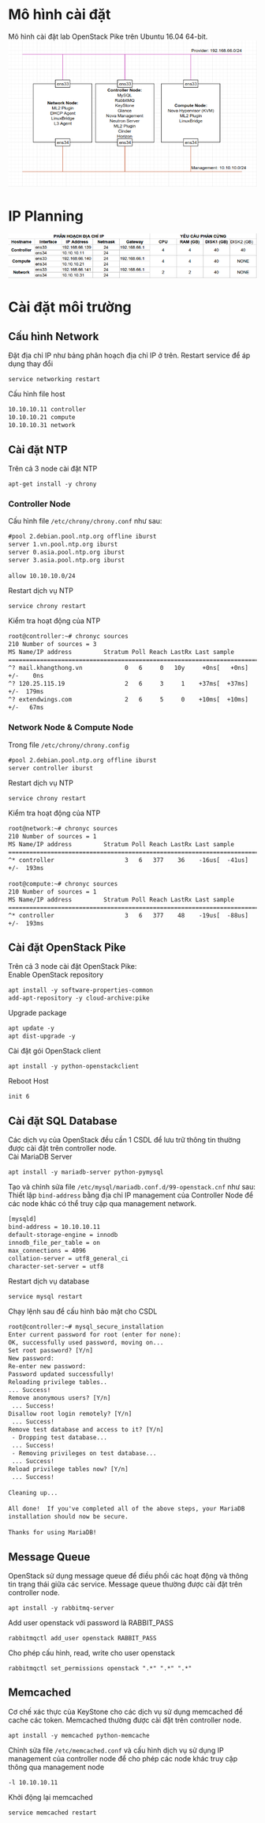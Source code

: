 # Mô hình cài đặt
Mô hình cài đặt lab OpenStack Pike trên Ubuntu 16.04 64-bit.  
![lab](../picture/labOPS.png)  
# IP Planning
![IP](../picture/ip.png)  
# Cài đặt môi trường 
## Cấu hình Network
Đặt địa chỉ IP như bảng phân hoạch địa chỉ IP ở trên. Restart service để áp dụng thay đổi
```
service networking restart
```
Cấu hình file host
```
10.10.10.11 controller
10.10.10.21 compute
10.10.10.31 network
```
## Cài đặt NTP
Trên cả 3 node cài đặt NTP
```
apt-get install -y chrony
```
### Controller Node
Cấu hình file `/etc/chrony/chrony.conf` như sau:
```
#pool 2.debian.pool.ntp.org offline iburst
server 1.vn.pool.ntp.org iburst
server 0.asia.pool.ntp.org iburst 
server 3.asia.pool.ntp.org iburst

allow 10.10.10.0/24
```
Restart dịch vụ NTP
```
service chrony restart
```
Kiểm tra hoạt động của NTP
```
root@controller:~# chronyc sources
210 Number of sources = 3
MS Name/IP address         Stratum Poll Reach LastRx Last sample
===============================================================================
^? mail.khangthong.vn            0   6     0   10y     +0ns[   +0ns] +/-    0ns
^? 120.25.115.19                 2   6     3     1    +37ms[  +37ms] +/-  179ms
^? extendwings.com               2   6     5     0    +10ms[  +10ms] +/-   67ms
```
### Network Node & Compute Node
Trong file `/etc/chrony/chrony.config`
```
#pool 2.debian.pool.ntp.org offline iburst
server controller iburst
```
Restart dịch vụ NTP
```
service chrony restart
```
Kiểm tra hoạt động của NTP
```
root@network:~# chronyc sources
210 Number of sources = 1
MS Name/IP address         Stratum Poll Reach LastRx Last sample
===============================================================================
^* controller                    3   6   377    36    -16us[  -41us] +/-  193ms

root@compute:~# chronyc sources
210 Number of sources = 1
MS Name/IP address         Stratum Poll Reach LastRx Last sample
===============================================================================
^* controller                    3   6   377    48    -19us[  -88us] +/-  193ms

```
## Cài đặt OpenStack Pike
Trên cả 3 node cài đặt OpenStack Pike:    
Enable OpenStack repository
```
apt install -y software-properties-common
add-apt-repository -y cloud-archive:pike
```
Upgrade package
```
apt update -y
apt dist-upgrade -y
```
Cài đặt gói OpenStack client
```
apt install -y python-openstackclient
```
Reboot Host
```
init 6
```

## Cài đặt SQL Database
Các dịch vụ của OpenStack đều cần 1 CSDL để lưu trữ thông tin thường được cài đặt trên controller node.  
Cài MariaDB Server  
```
apt install -y mariadb-server python-pymysql
```
Tạo và chỉnh sửa file `/etc/mysql/mariadb.conf.d/99-openstack.cnf` như sau:  
Thiết lập `bind-address` bằng địa chỉ IP management của Controller Node để các node khác có thể truy cập qua management network.  
```
[mysqld]
bind-address = 10.10.10.11
default-storage-engine = innodb
innodb_file_per_table = on
max_connections = 4096
collation-server = utf8_general_ci
character-set-server = utf8
```
Restart dịch vụ database
```
service mysql restart
```
Chạy lệnh sau để cấu hình bảo mật cho CSDL
```
root@controller:~# mysql_secure_installation
Enter current password for root (enter for none): 
OK, successfully used password, moving on...
Set root password? [Y/n] 
New password: 
Re-enter new password: 
Password updated successfully!
Reloading privilege tables..
... Success!
Remove anonymous users? [Y/n] 
 ... Success!
Disallow root login remotely? [Y/n] 
 ... Success!
Remove test database and access to it? [Y/n] 
 - Dropping test database...
 ... Success!
 - Removing privileges on test database...
 ... Success!
Reload privilege tables now? [Y/n] 
 ... Success!

Cleaning up...

All done!  If you've completed all of the above steps, your MariaDB
installation should now be secure.

Thanks for using MariaDB!

```

## Message Queue
OpenStack sử dụng message queue để điều phối các hoạt động và thông tin trạng thái giữa các service. Message queue thường được cài đặt trên controller node.  
```
apt install -y rabbitmq-server
```
Add user openstack với password là RABBIT_PASS
```
rabbitmqctl add_user openstack RABBIT_PASS
```
Cho phép cấu hình, read, write cho user openstack
```
rabbitmqctl set_permissions openstack ".*" ".*" ".*"
```
## Memcached
Cơ chế xác thực của KeyStone cho các dịch vụ sử dụng memcached để cache các token. Memcached thường được cài đặt trên controller node. 
```
apt install -y memcached python-memcache
```
Chỉnh sửa file `/etc/memcached.conf` và cấu hình dịch vụ sử dụng IP management của controller node để cho phép các node khác truy cập thông qua management node
```
-l 10.10.10.11
```
Khởi động lại memcached
```
service memcached restart
```
